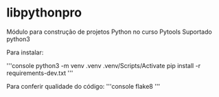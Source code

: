 # libpythonpro
Módulo para construção de projetos Python no curso Pytools
Suportado python3

Para instalar:

'''console
python3 -m venv .venv
.venv/Scripts/Activate
pip install -r requirements-dev.txt
'''

Para conferir qualidade do código:
'''console
flake8
'''
